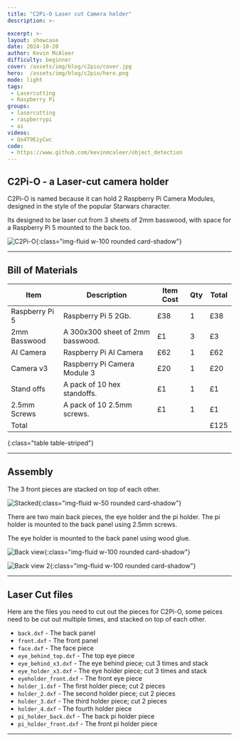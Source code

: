 ```yaml
---
title: "C2Pi-O Laser cut Camera holder"
description: >-

excerpt: >-
layout: showcase
date: 2024-10-20
author: Kevin McAleer
difficulty: beginner
cover: /assets/img/blog/c2pio/cover.jpg
hero:  /assets/img/blog/c2pio/hero.png
mode: light
tags:
 - Lasercutting
 - Raspberry Pi
groups:
 - lasercutting
 - raspberrypi
 - ai
videos:
 - Qo4T9EiyCwc
code:
 - https://www.github.com/kevinmcaleer/object_detection 
---
```


## C2Pi-O - a Laser-cut camera holder

C2Pi-O is named because it can hold 2 Raspberry Pi Camera Modules, designed in the style of the popular Starwars character.

Its designed to be laser cut from 3 sheets of 2mm basswood, with space for a Raspberry Pi 5 mounted to the back too.

![C2Pi-O](/assets/img/blog/c2pio/c2pio.jpg){:class="img-fluid w-100 rounded card-shadow"}

---

## Bill of Materials

Item           | Description                      | Item Cost | Qty | Total
---------------|----------------------------------|-----------|-----|------
Raspberry Pi 5 | Raspberry Pi 5 2Gb.              | £38       | 1   | £38
2mm Basswood   | A 300x300 sheet of 2mm basswood. | £1        | 3   | £3
AI Camera      | Raspberry Pi AI Camera           | £62       | 1   | £62
Camera v3      | Raspberry Pi Camera Module 3     | £20       | 1   | £20
Stand offs     | A pack of 10 hex standoffs.      | £1        | 1   | £1
2.5mm Screws   | A pack of 10 2.5mm screws.       | £1        | 1   | £1
Total          |                                  |           |     | £125
{:class="table table-striped"}

---

## Assembly

The 3 front pieces are stacked on top of each other.

![Stacked](/assets/img/blog/c2pio/stacked.png){:class="img-fluid w-50 rounded card-shadow"}

There are two main back pieces, the eye holder and the pi holder. The pi holder is mounted to the back panel using 2.5mm screws.

The eye holder is mounted to the back panel using wood glue.

![Back view](/assets/img/blog/c2pio/back01.jpg){:class="img-fluid w-100 rounded card-shadow"}

![Back view 2](/assets/img/blog/c2pio/back02.jpg){:class="img-fluid w-100 rounded card-shadow"}

---

## Laser Cut files

Here are the files you need to cut out the pieces for C2Pi-O, some peices need to be cut out multiple times, and stacked on top of each other.

- `back.dxf` - The back panel
- `front.dxf` - The front panel
- `face.dxf` - The face piece
- `eye_behind_top.dxf` - The top eye piece
- `eye_behind_x3.dxf` - The eye behind piece; cut 3 times and stack
- `eye_holder_x3.dxf` - The eye holder piece; cut 3 times and stack
- `eyeholder_front.dxf` - The front eye piece
- `holder_1.dxf` - The first holder piece; cut 2 pieces
- `holder_2.dxf` - The second holder piece; cut 2 pieces
- `holder_3.dxf` - The third holder piece; cut 2 pieces
- `holder_4.dxf` - The fourth holder piece
- `pi_holder_back.dxf` - The back pi holder piece
- `pi_holder_front.dxf` - The front pi holder piece

---
